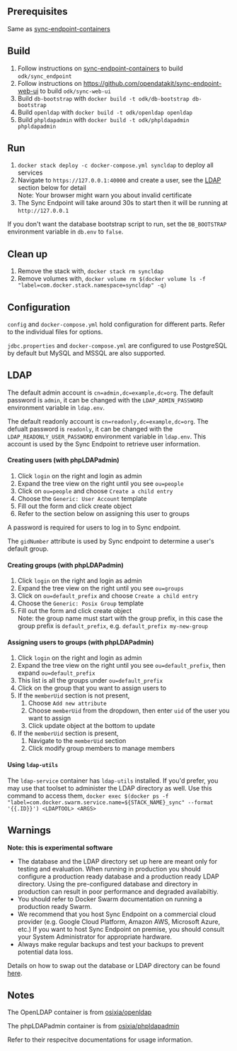 ## Prerequisites

Same as [sync-endpoint-containers](https://github.com/opendatakit/sync-endpoint-containers)

## Build

1. Follow instructions on [sync-endpoint-containers](https://github.com/opendatakit/sync-endpoint-containers) to build `odk/sync_endpoint`
2. Follow instructions on https://github.com/opendatakit/sync-endpoint-web-ui to build `odk/sync-web-ui`
3. Build `db-bootstrap` with `docker build -t odk/db-bootstrap db-bootstrap`
4. Build `openldap` with `docker build -t odk/openldap openldap`
5. Build `phpldapadmin` with `docker build -t odk/phpldapadmin phpldapadmin`

## Run

1. `docker stack deploy -c docker-compose.yml syncldap` to deploy all services
2. Navigate to `https://127.0.0.1:40000` and create a user, see the [LDAP](#ldap) section below for detail  
   Note: Your browser might warn you about invalid certificate 
3. The Sync Endpoint will take around 30s to start then it will be running at `http://127.0.0.1`

If you don't want the database bootstrap script to run, set the `DB_BOOTSTRAP` environment variable in `db.env` to `false`.

## Clean up

1. Remove the stack with, `docker stack rm syncldap`
2. Remove volumes with, `docker volume rm $(docker volume ls -f "label=com.docker.stack.namespace=syncldap" -q)`

## Configuration

`config` and `docker-compose.yml` hold configuration for different parts. Refer to the individual files for options. 

`jdbc.properties` and `docker-compose.yml` are configured to use PostgreSQL by default but MySQL and MSSQL are also supported. 

## LDAP

The default admin account is `cn=admin,dc=example,dc=org`. The default password is `admin`, it can be changed with the `LDAP_ADMIN_PASSWORD` environment variable in `ldap.env`.

The default readonly account is `cn=readonly,dc=example,dc=org`. The defualt password is `readonly`, it can be changed with the `LDAP_READONLY_USER_PASSWORD` environment variable in `ldap.env`. This account is used by the Sync Endpoint to retrieve user information. 

#### Creating users (with phpLDAPadmin)

1. Click `login` on the right and login as admin
2. Expand the tree view on the right until you see `ou=people`
3. Click on `ou=people` and choose `Create a child entry`
4. Choose the `Generic: User Account` template
5. Fill out the form and click create object
6. Refer to the section below on assigning this user to groups 

A password is required for users to log in to Sync endpoint. 

The `gidNumber` attribute is used by Sync endpoint to determine a user's default group. 

#### Creating groups (with phpLDAPadmin)

1. Click `login` on the right and login as admin
2. Expand the tree view on the right until you see `ou=groups`
3. Click on `ou=default_prefix` and choose `Create a child entry`
4. Choose the `Generic: Posix Group` template
5. Fill out the form and click create object  
   Note: the group name must start with the group prefix, in this case the group prefix is `default_prefix`, e.g. `default_prefix my-new-group`

#### Assigning users to groups (with phpLDAPadmin)

1. Click `login` on the right and login as admin
2. Expand the tree view on the right until you see `ou=default_prefix`, then expand `ou=default_prefix`
3. This list is all the groups under `ou=default_prefix`
4. Click on the group that you want to assign users to 
5. If the `memberUid` section is not present, 
    1. Choose `Add new attribute`
    2. Choose `memberUid` from the dropdown, then enter `uid` of the user you want to assign
    3. Click update object at the bottom to update
6. If the `memberUid` section is present, 
    1. Navigate to the `memberUid` section 
    2. Click modify group members to manage members

#### Using `ldap-utils`

The `ldap-service` container has `ldap-utils` installed. If you'd prefer, you may use that toolset to administer the LDAP directory as well. Use this command to access them, `docker exec $(docker ps -f "label=com.docker.swarm.service.name=${STACK_NAME}_sync" --format '{{.ID}}') <LDAPTOOL> <ARGS>`

## **Warnings**

**Note: this is experimental software**

 - The database and the LDAP directory set up here are meant only for testing and evaluation. When running in production you should configure a production ready database and a production ready LDAP directory. Using the pre-configured database and directory in production can result in poor performance and degraded availabiltiy.
 - You should refer to Docker Swarm documentation on running a production ready Swarm.
 - We recommend that you host Sync Endpoint on a commercial cloud provider (e.g. Google Cloud Platform, Amazon AWS, Microsoft Azure, etc.) If you want to host Sync Endpoint on premise, you should consult your System Administrator for appropriate hardware.
 - Always make regular backups and test your backups to prevent potential data loss. 
 
Details on how to swap out the database or LDAP directory can be found [here](http://opendatakit-dev.cs.washington.edu/2_0_tools/release/current_release/cloud_endpoints).

## Notes

The OpenLDAP container is from [osixia/openldap](https://github.com/osixia/docker-openldap)

The phpLDAPadmin container is from [osixia/phpldapadmin](https://github.com/osixia/docker-phpLDAPadmin)

Refer to their respecitve documentations for usage information. 
